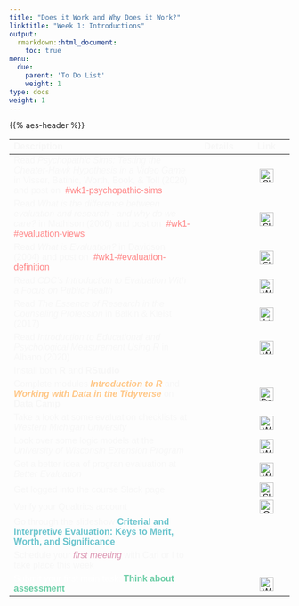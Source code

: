 ```yaml
---
title: "Does it Work and Why Does it Work?"
linktitle: "Week 1: Introductions"
output:
  rmarkdown::html_document:
    toc: true
menu:
  due:
    parent: 'To Do List'
    weight: 1
type: docs
weight: 1
---
```


<script src="/rmarkdown-libs/kePrint/kePrint.js"></script>

<link href="/rmarkdown-libs/lightable/lightable.css" rel="stylesheet" />

{{% aes-header %}}

<center>
<table class=" lightable-paper" style="font-family: &quot;Arial Narrow&quot;, arial, helvetica, sans-serif; width: auto !important; margin-left: auto; margin-right: auto;">
<thead>
<tr>
<th style="text-align:left;color: #f7f7f7 !important;background-color: transparent !important;vertical-align: middle !important;">
Description
</th>
<th style="text-align:center;color: #f7f7f7 !important;background-color: transparent !important;vertical-align: middle !important;">
Details
</th>
<th style="text-align:center;color: #f7f7f7 !important;background-color: transparent !important;vertical-align: middle !important;">
Link
</th>
</tr>
</thead>
<tbody>
<tr>
<td style="text-align:left;width: 25em; color: #ffffff !important;vertical-align: middle !important;color: #f7f7f7 !important;background-color: transparent !important;vertical-align: middle !important;">
Read <i>Psychopathic Sims: Testing the Cheater-Hawk Hypothesis in a Video Game</i> in Visser, Batinic, Worth, Book, & Toll (2020) and post on <a style="color:#ff8384;"> #wk1-psychopathic-sims</a>
</td>
<td style="text-align:center;width: 5em; color: #ffffff !important;vertical-align: middle !important;color: #f7f7f7 !important;background-color: transparent !important;vertical-align: middle !important;">
<a href="/readings/01-readings/#read-some-papers"><span style="font-size: 25px; color: #89cff0;"><i class="fas fa-info-circle"></i></span></a>
</td>
<td style="text-align:center;width: 5em; color: #ffffff !important;vertical-align: middle !important;color: #f7f7f7 !important;background-color: transparent !important;vertical-align: middle !important;">
<a href="NA" target="_blank"><img src="/logos/slack-ico.png" alt="Slack icon" width="25"></a>
</td>
</tr>
<tr>
<td style="text-align:left;width: 25em; color: #ffffff !important;vertical-align: middle !important;color: #f7f7f7 !important;background-color: transparent !important;vertical-align: middle !important;">
Read <i>What is the difference between evaluation and research - and why do we care?</i> in Mathison (2006) and post on <a style="color:#ff8384;"> #wk1-#evaluation-views</a>
</td>
<td style="text-align:center;width: 5em; color: #ffffff !important;vertical-align: middle !important;color: #f7f7f7 !important;background-color: transparent !important;vertical-align: middle !important;">
<a href="/readings/01-readings/#read-some-papers"><span style="font-size: 25px; color: #89cff0;"><i class="fas fa-info-circle"></i></span></a>
</td>
<td style="text-align:center;width: 5em; color: #ffffff !important;vertical-align: middle !important;color: #f7f7f7 !important;background-color: transparent !important;vertical-align: middle !important;">
<a href="NA" target="_blank"><img src="/logos/slack-ico.png" alt="Slack icon" width="25"></a>
</td>
</tr>
<tr>
<td style="text-align:left;width: 25em; color: #ffffff !important;vertical-align: middle !important;color: #f7f7f7 !important;background-color: transparent !important;vertical-align: middle !important;">
Read <i>What is Evaluation?</i> in Davidson (2004) and post on <a style="color:#ff8384;"> #wk1-#evaluation-definition</a>
</td>
<td style="text-align:center;width: 5em; color: #ffffff !important;vertical-align: middle !important;color: #f7f7f7 !important;background-color: transparent !important;vertical-align: middle !important;">
<a href="/readings/01-readings/#read-some-papers"><span style="font-size: 25px; color: #89cff0;"><i class="fas fa-info-circle"></i></span></a>
</td>
<td style="text-align:center;width: 5em; color: #ffffff !important;vertical-align: middle !important;color: #f7f7f7 !important;background-color: transparent !important;vertical-align: middle !important;">
<a href="NA" target="_blank"><img src="/logos/slack-ico.png" alt="Slack icon" width="25"></a>
</td>
</tr>
<tr>
<td style="text-align:left;width: 25em; color: #ffffff !important;vertical-align: middle !important;color: #f7f7f7 !important;background-color: transparent !important;vertical-align: middle !important;">
Read <i>CDC’s Introduction to Evaluation With a Focus on Public Health</i>
</td>
<td style="text-align:center;width: 5em; color: #ffffff !important;vertical-align: middle !important;color: #f7f7f7 !important;background-color: transparent !important;vertical-align: middle !important;">
<a href="/readings/01-readings/#read-some-text"><span style="font-size: 25px; color: #89cff0;"><i class="fas fa-info-circle"></i></span></a>
</td>
<td style="text-align:center;width: 5em; color: #ffffff !important;vertical-align: middle !important;color: #f7f7f7 !important;background-color: transparent !important;vertical-align: middle !important;">
<a href="https://www.cdc.gov/eval/guide/introduction/index.htm" target="_blank"><img src="/logos/web-ico.png" alt="Web icon" width="25"></a>
</td>
</tr>
<tr>
<td style="text-align:left;width: 25em; color: #ffffff !important;vertical-align: middle !important;color: #f7f7f7 !important;background-color: transparent !important;vertical-align: middle !important;">
Read <i>The Essence of Research in the Counseling Profession </i> in Balkin & Kleist (2017)
</td>
<td style="text-align:center;width: 5em; color: #ffffff !important;vertical-align: middle !important;color: #f7f7f7 !important;background-color: transparent !important;vertical-align: middle !important;">
<a href="/readings/01-readings/#read-some-text"><span style="font-size: 25px; color: #89cff0;"><i class="fas fa-info-circle"></i></span></a>
</td>
<td style="text-align:center;width: 5em; color: #ffffff !important;vertical-align: middle !important;color: #f7f7f7 !important;background-color: transparent !important;vertical-align: middle !important;">
<a href="https://ebookcentral.proquest.com/lib/wvu/detail.action?docID=4722459" target="_blank"><img src="/logos/library-ico.png" alt="Library icon" width="25"></a>
</td>
</tr>
<tr>
<td style="text-align:left;width: 25em; color: #ffffff !important;vertical-align: middle !important;color: #f7f7f7 !important;background-color: transparent !important;vertical-align: middle !important;">
Read <i>Introduction to Educational and Psychological Measurement Using R</i> in Albano (2020)
</td>
<td style="text-align:center;width: 5em; color: #ffffff !important;vertical-align: middle !important;color: #f7f7f7 !important;background-color: transparent !important;vertical-align: middle !important;">
<a href="/readings/01-readings/#read-some-text"><span style="font-size: 25px; color: #89cff0;"><i class="fas fa-info-circle"></i></span></a>
</td>
<td style="text-align:center;width: 5em; color: #ffffff !important;vertical-align: middle !important;color: #f7f7f7 !important;background-color: transparent !important;vertical-align: middle !important;">
<a href="https://www.thetaminusb.com/intro-measurement-r/introduction.html" target="_blank"><img src="/logos/web-ico.png" alt="Web icon" width="25"></a>
</td>
</tr>
<tr>
<td style="text-align:left;width: 25em; color: #ffffff !important;vertical-align: middle !important;color: #f7f7f7 !important;background-color: transparent !important;vertical-align: middle !important;">
Install both <b>R</b> and <b>RStudio</b>
</td>
<td style="text-align:center;width: 5em; color: #ffffff !important;vertical-align: middle !important;color: #f7f7f7 !important;background-color: transparent !important;vertical-align: middle !important;">
<a href="/modules/01-module/#installing-r-and-rstudio"><span style="font-size: 25px; color: #89cff0;"><i class="fas fa-info-circle"></i></span></a>
</td>
<td style="text-align:center;width: 5em; color: #ffffff !important;vertical-align: middle !important;color: #f7f7f7 !important;background-color: transparent !important;vertical-align: middle !important;">
</td>
</tr>
<tr>
<td style="text-align:left;width: 25em; color: #ffffff !important;vertical-align: middle !important;color: #f7f7f7 !important;background-color: transparent !important;vertical-align: middle !important;">
Complete modules <span style="color:#ffc787;font-weight:bold"><i>Introduction to R</i></span> and <span style="color:#ffc787;font-weight:bold"><i>Working with Data in the Tidyverse</i></span> on <b>Data Camp</b>
</td>
<td style="text-align:center;width: 5em; color: #ffffff !important;vertical-align: middle !important;color: #f7f7f7 !important;background-color: transparent !important;vertical-align: middle !important;">
<a href="/modules/01-module/#data-camp"><span style="font-size: 25px; color: #89cff0;"><i class="fas fa-info-circle"></i></span></a>
</td>
<td style="text-align:center;width: 5em; color: #ffffff !important;vertical-align: middle !important;color: #f7f7f7 !important;background-color: transparent !important;vertical-align: middle !important;">
<a href="https://www.datacamp.com" target="_blank"><img src="/logos/dc-ico.png" alt="DataCamp icon" width="25"></a>
</td>
</tr>
<tr>
<td style="text-align:left;width: 25em; color: #ffffff !important;vertical-align: middle !important;color: #f7f7f7 !important;background-color: transparent !important;vertical-align: middle !important;">
Take a look at some evaluation checklists at <i>Western Michigan University</i>
</td>
<td style="text-align:center;width: 5em; color: #ffffff !important;vertical-align: middle !important;color: #f7f7f7 !important;background-color: transparent !important;vertical-align: middle !important;">
<a href="/walkthroughs/01-walkthrough/#evaluation-checklists"><span style="font-size: 25px; color: #89cff0;"><i class="fas fa-info-circle"></i></span></a>
</td>
<td style="text-align:center;width: 5em; color: #ffffff !important;vertical-align: middle !important;color: #f7f7f7 !important;background-color: transparent !important;vertical-align: middle !important;">
<a href="https://wmich.edu/evaluation/checklists" target="_blank"><img src="/logos/web-ico.png" alt="Web icon" width="25"></a>
</td>
</tr>
<tr>
<td style="text-align:left;width: 25em; color: #ffffff !important;vertical-align: middle !important;color: #f7f7f7 !important;background-color: transparent !important;vertical-align: middle !important;">
Look over some logic models at the <i>University of Wisconsin Extension Program</i>
</td>
<td style="text-align:center;width: 5em; color: #ffffff !important;vertical-align: middle !important;color: #f7f7f7 !important;background-color: transparent !important;vertical-align: middle !important;">
<a href="/walkthroughs/01-walkthrough/#logic-models"><span style="font-size: 25px; color: #89cff0;"><i class="fas fa-info-circle"></i></span></a>
</td>
<td style="text-align:center;width: 5em; color: #ffffff !important;vertical-align: middle !important;color: #f7f7f7 !important;background-color: transparent !important;vertical-align: middle !important;">
<a href="https://fyi.extension.wisc.edu/programdevelopment/logic-models/" target="_blank"><img src="/logos/web-ico.png" alt="Web icon" width="25"></a>
</td>
</tr>
<tr>
<td style="text-align:left;width: 25em; color: #ffffff !important;vertical-align: middle !important;color: #f7f7f7 !important;background-color: transparent !important;vertical-align: middle !important;">
Get a better idea of progran evaluation at <i>Better Evaluation</i>
</td>
<td style="text-align:center;width: 5em; color: #ffffff !important;vertical-align: middle !important;color: #f7f7f7 !important;background-color: transparent !important;vertical-align: middle !important;">
<a href="/walkthroughs/01-walkthrough/#a-whole-bunch-of-methods"><span style="font-size: 25px; color: #89cff0;"><i class="fas fa-info-circle"></i></span></a>
</td>
<td style="text-align:center;width: 5em; color: #ffffff !important;vertical-align: middle !important;color: #f7f7f7 !important;background-color: transparent !important;vertical-align: middle !important;">
<a href="https://www.betterevaluation.org/en" target="_blank"><img src="/logos/web-ico.png" alt="Web icon" width="25"></a>
</td>
</tr>
<tr>
<td style="text-align:left;width: 25em; color: #ffffff !important;vertical-align: middle !important;color: #f7f7f7 !important;background-color: transparent !important;vertical-align: middle !important;">
Get logged into the course Slack page
</td>
<td style="text-align:center;width: 5em; color: #ffffff !important;vertical-align: middle !important;color: #f7f7f7 !important;background-color: transparent !important;vertical-align: middle !important;">
<a href="/tasks/01-tasks/#class-slack-account-access"><span style="font-size: 25px; color: #89cff0;"><i class="fas fa-info-circle"></i></span></a>
</td>
<td style="text-align:center;width: 5em; color: #ffffff !important;vertical-align: middle !important;color: #f7f7f7 !important;background-color: transparent !important;vertical-align: middle !important;">
<a href="https://edp611summer2022.slack.com/" target="_blank"><img src="/logos/slack-ico.png" alt="Slack icon" width="25"></a>
</td>
</tr>
<tr>
<td style="text-align:left;width: 25em; color: #ffffff !important;vertical-align: middle !important;color: #f7f7f7 !important;background-color: transparent !important;vertical-align: middle !important;">
Verify your Qualtrics account
</td>
<td style="text-align:center;width: 5em; color: #ffffff !important;vertical-align: middle !important;color: #f7f7f7 !important;background-color: transparent !important;vertical-align: middle !important;">
<a href="/tasks/01-tasks/#verify-qualtrics-account-login"><span style="font-size: 25px; color: #89cff0;"><i class="fas fa-info-circle"></i></span></a>
</td>
<td style="text-align:center;width: 5em; color: #ffffff !important;vertical-align: middle !important;color: #f7f7f7 !important;background-color: transparent !important;vertical-align: middle !important;">
<a href="htts://wvu.qualtrics.com" target="_blank"><img src="/logos/qualtrics-ico.png" alt="Qualtrics icon" width="25"></a>
</td>
</tr>
<tr>
<td style="text-align:left;width: 25em; color: #ffffff !important;vertical-align: middle !important;color: #f7f7f7 !important;background-color: transparent !important;vertical-align: middle !important;">
Go through the slideshow <span style="color:#6ac4cd;font-weight:bold">Criterial and Interpretive Evaluation: Keys to Merit, Worth, and Significance</span>
</td>
<td style="text-align:center;width: 5em; color: #ffffff !important;vertical-align: middle !important;color: #f7f7f7 !important;background-color: transparent !important;vertical-align: middle !important;">
<a href="/tasks/01-tasks/#learn-about-program-evaluation"><span style="font-size: 25px; color: #89cff0;"><i class="fas fa-info-circle"></i></span></a>
</td>
<td style="text-align:center;width: 5em; color: #ffffff !important;vertical-align: middle !important;color: #f7f7f7 !important;background-color: transparent !important;vertical-align: middle !important;">
</td>
</tr>
<tr>
<td style="text-align:left;width: 25em; color: #ffffff !important;vertical-align: middle !important;color: #f7f7f7 !important;background-color: transparent !important;vertical-align: middle !important;">
Schedule your <span style="color:#da90ae;font-style:italic;">first meeting</span> with Cari or I to take place this week
</td>
<td style="text-align:center;width: 5em; color: #ffffff !important;vertical-align: middle !important;color: #f7f7f7 !important;background-color: transparent !important;vertical-align: middle !important;">
<a href="/tasks/01-tasks/#first-meetup"><span style="font-size: 25px; color: #89cff0;"><i class="fas fa-info-circle"></i></span></a>
</td>
<td style="text-align:center;width: 5em; color: #ffffff !important;vertical-align: middle !important;color: #f7f7f7 !important;background-color: transparent !important;vertical-align: middle !important;">
</td>
</tr>
<tr>
<td style="text-align:left;width: 25em; color: #ffffff !important;vertical-align: middle !important;">
Submit your first main task: <span style="color:#6acda5;font-weight:bold">Think about assessment</span>
</td>
<td style="text-align:center;width: 5em; color: #ffffff !important;vertical-align: middle !important;">
<a href="/tasks/01-tasks/#think-about-assessment"><span style="font-size: 25px; color: #89cff0;"><i class="fas fa-info-circle"></i></span></a>
</td>
<td style="text-align:center;width: 5em; color: #ffffff !important;vertical-align: middle !important;">
<a href="https://ecampus.wvu.edu/" target="_blank"><img src="/logos/wvu-gold-ico.png" alt="WVU icon" width="25"></a>
</td>
</tr>
</tbody>
</table>
</center>
